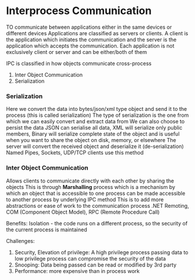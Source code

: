 # Interprocess Communication

TO communicate between applications either in the same devices or different devices
Applications are classified as servers or clients. A client is the application which initiates the communication and the server is the application which accepts the communication. Each application is not exclusively client or server and can be either/both of them

IPC is classified in how objects communicate cross-process
<ol>
    <li>Inter Object Communication</li>
    <li>Serialization</li>
</ol>

### Serialization

Here we convert the data into bytes/json/xml type object and send it to the process (this is called serialization)
The type of serialization is the one from which we can easily convert and extract data from
We can also choose to persist the data
JSON can serialise all data, XML will serialize only public members, Binary will serialize complete state of the object and is useful when you want to share the object on disk, memory, or elsewhere
The server will convert the received object and deserialize it (de-serialization)
Named Pipes, Sockets, UDP/TCP clients use this method

### Inter Object Communication

Allows clients to communicate directly with each other by sharing the objects
This is through <b>Marshalling</b> process which is a mechanism by which an object that is accessible to one process can be made accessible to another process by underlying IPC method
This is to add more abstractions or ease of work to the communication process
.NET Remoting, COM (Component Object Model), RPC (Remote Procedure Call)

Benefits:
Isolation - the code runs on a different process, so the security of the current process is maintained

Challenges:
1. Security, Elevation of privilege: A high privilege process passing data to low privilege process can compromise the security of the data
2. Snooping: Data being passed can be read or modified by 3rd party
3. Performance: more expensive than in process work
